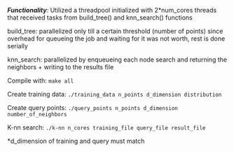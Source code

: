 
***Functionality***: Utilized a threadpool initialized with 2*num_cores threads that received tasks from build_tree() and knn_search() functions

build_tree: parallelized only till a certain threshold (number of points) since overhead for queueing the job and waiting for it was not worth, rest is done serially

knn_search: parallelized by enqueueing each node search and returning the neighbors + writing to the results file 

Compile with: ``` make all ```

Create training data: ```./training_data n_points d_dimension distribution ```

Create query points: ```./query_points n_points d_dimension number_of_neighbors```

K-nn search: ```./k-nn n_cores training_file query_file result_file```

*d_dimension of training and query must match
